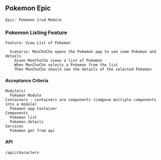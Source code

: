 ## Pokemon Epic
```
Epic: Pokemon Crud Module
```
### Pokemon Listing Feature
```
Feature: View List of Pokemon

  Scenario: MonChoCho opens the Pokemon app to see some Pokemon and details
    Given MonChoCho views a list of Pokemon
    When MonChoCho selects a Pokemon from the list
    Then MonChoCho should see the details of the selected Pokemon
```

#### Acceptance Criteria
```
Module(s) 
  Pokemon Module
Containers - containers are components (compose multiple components into a module)
  Pokemon app Container
Components
  Pokemon list
  Pokemon details
Services
  Pokemon get from api
```
#### API
```
/api/characters
```
